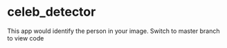 # celeb_detector
This app would identify the person in your image.
Switch to master branch to view code
